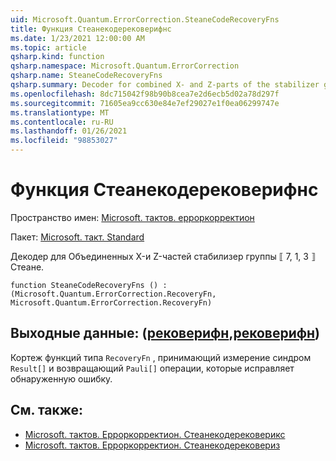 ```yaml
---
uid: Microsoft.Quantum.ErrorCorrection.SteaneCodeRecoveryFns
title: Функция Стеанекодерековерифнс
ms.date: 1/23/2021 12:00:00 AM
ms.topic: article
qsharp.kind: function
qsharp.namespace: Microsoft.Quantum.ErrorCorrection
qsharp.name: SteaneCodeRecoveryFns
qsharp.summary: Decoder for combined X- and Z-parts of the stabilizer group of the ⟦7, 1, 3⟧ Steane quantum code.
ms.openlocfilehash: 8dc715042f98b90b8cea7e2d6ecb5d02a78d297f
ms.sourcegitcommit: 71605ea9cc630e84e7ef29027e1f0ea06299747e
ms.translationtype: MT
ms.contentlocale: ru-RU
ms.lasthandoff: 01/26/2021
ms.locfileid: "98853027"
---
```

# <a name="steanecoderecoveryfns-function"></a>Функция Стеанекодерековерифнс

Пространство имен: [Microsoft. тактов. ерроркорректион](xref:Microsoft.Quantum.ErrorCorrection)

Пакет: [Microsoft. такт. Standard](https://nuget.org/packages/Microsoft.Quantum.Standard)


Декодер для Объединенных X-и Z-частей стабилизер группы ⟦ 7, 1, 3 ⟧ Стеане.

```qsharp
function SteaneCodeRecoveryFns () : (Microsoft.Quantum.ErrorCorrection.RecoveryFn, Microsoft.Quantum.ErrorCorrection.RecoveryFn)
```


## <a name="output--recoveryfnrecoveryfn"></a>Выходные данные: ([рековерифн](xref:Microsoft.Quantum.ErrorCorrection.RecoveryFn),[рековерифн](xref:Microsoft.Quantum.ErrorCorrection.RecoveryFn))

Кортеж функций типа `RecoveryFn` , принимающий измерение синдром `Result[]` и возвращающий `Pauli[]` операции, которые исправляет обнаруженную ошибку.

## <a name="see-also"></a>См. также:

- [Microsoft. тактов. Ерроркорректион. Стеанекодерековерикс](xref:Microsoft.Quantum.ErrorCorrection.SteaneCodeRecoveryX)
- [Microsoft. тактов. Ерроркорректион. Стеанекодерековериз](xref:Microsoft.Quantum.ErrorCorrection.SteaneCodeRecoveryZ)